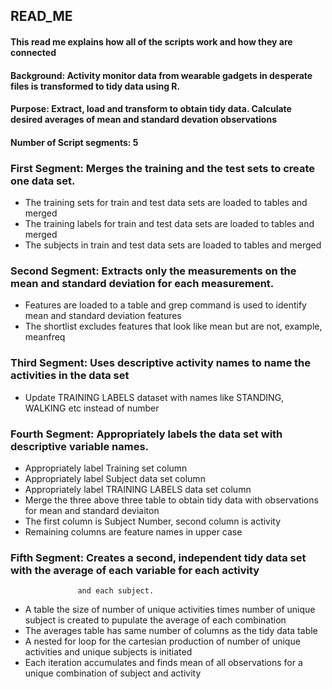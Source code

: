 ## READ_ME
#### This read me explains how all of the scripts work and how they are connected
#### Background: Activity monitor data from wearable gadgets in desperate files is transformed to tidy data using R.
#### Purpose:  Extract, load and transform to obtain tidy data. Calculate desired averages of mean and standard devation observations
                 
                 
#### Number of Script segments: 5

### First Segment: Merges the training and the test sets to create one data set.

- The training sets for train and test data sets are loaded to tables and merged
- The training labels for train and test data sets are loaded to tables and merged
- The subjects in train and test data sets are loaded to tables and merged

### Second Segment: Extracts only the measurements on the mean and standard deviation for each measurement. 

- Features are loaded to a table and grep command is used to identify mean and standard deviation features
- The shortlist excludes features that look like mean but are not, example, meanfreq


### Third Segment: Uses descriptive activity names to name the activities in the data set
- Update TRAINING LABELS dataset with names like STANDING, WALKING etc instead of number


### Fourth Segment: Appropriately labels the data set with descriptive variable names. 
- Appropriately label Training set column
- Appropriately label Subject data set column
- Appropriately label TRAINING LABELS data set column
- Merge the three above three table to obtain tidy data with observations for mean and standard deviaiton
- The first column is Subject Number, second column is activity
- Remaining columns are feature names in upper case

### Fifth Segment: Creates a second, independent tidy data set with the average of each variable for each activity
                   and each subject. 
- A table the size of number of unique activities times number of unique subject is created to pupulate the average of     each combination
- The averages table has same number of columns as the tidy data table
- A nested for loop for the cartesian production of number of unique activities and unique subjects is initiated
- Each iteration accumulates and finds mean of all observations for a unique combination of subject and activity



